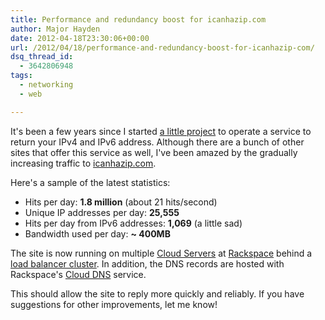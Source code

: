 ```yaml
---
title: Performance and redundancy boost for icanhazip.com
author: Major Hayden
date: 2012-04-18T23:30:06+00:00
url: /2012/04/18/performance-and-redundancy-boost-for-icanhazip-com/
dsq_thread_id:
  - 3642806948
tags:
  - networking
  - web

---
```

It's been a few years since I started [a little project][1] to operate a service to return your IPv4 and IPv6 address. Although there are a bunch of other sites that offer this service as well, I've been amazed by the gradually increasing traffic to [icanhazip.com][2].

Here's a sample of the latest statistics:

  * Hits per day: **1.8 million** (about 21 hits/second)
  * Unique IP addresses per day: **25,555**
  * Hits per day from IPv6 addresses: **1,069** (a little sad)
  * Bandwidth used per day: **~ 400MB**

The site is now running on multiple [Cloud Servers][3] at [Rackspace][4] behind a [load balancer cluster][5]. In addition, the DNS records are hosted with Rackspace's [Cloud DNS][6] service.

This should allow the site to reply more quickly and reliably. If you have suggestions for other improvements, let me know!

 [1]: /2009/07/31/get-the-public-facing-ip-for-any-server-with-icanhazip-com/
 [2]: http://icanhazip.com/
 [3]: http://www.rackspace.com/cloud/cloud_hosting_products/servers/
 [4]: http://www.rackspace.com/cloud/
 [5]: http://www.rackspace.com/cloud/cloud_hosting_products/loadbalancers/
 [6]: http://www.rackspace.com/cloud/cloud_hosting_products/dns/
